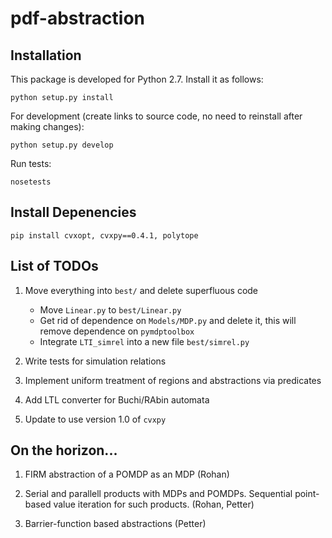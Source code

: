 # pdf-abstraction

## Installation

This package is developed for Python 2.7. Install it as follows:

	python setup.py install

For development (create links to source code, no need to reinstall after making changes):

	python setup.py develop

Run tests:

	nosetests

## Install Depenencies

    pip install cvxopt, cvxpy==0.4.1, polytope

## List of TODOs

 1. Move everything into ```best/``` and delete superfluous code
    - Move ```Linear.py``` to ```best/Linear.py```
    - Get rid of dependence on ```Models/MDP.py``` and delete it, this will remove dependence on ```pymdptoolbox```
    - Integrate ```LTI_simrel``` into a new file ```best/simrel.py```

 2. Write tests for simulation relations

 3. Implement uniform treatment of regions and abstractions via predicates

 4. Add LTL converter for Buchi/RAbin automata
 
 5. Update to use version 1.0 of `cvxpy`

## On the horizon...

 1. FIRM abstraction of a POMDP as an MDP (Rohan)
 
 2. Serial and parallell products with MDPs and POMDPs. Sequential point-based value iteration for such products. (Rohan, Petter)
 
 3. Barrier-function based abstractions (Petter)
